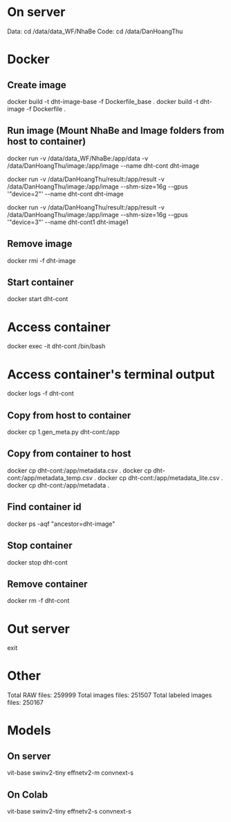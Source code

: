 # On server
Data: cd /data/data_WF/NhaBe
Code: cd /data/DanHoangThu

# Docker
## Create image
docker build -t dht-image-base -f Dockerfile_base .
docker build -t dht-image -f Dockerfile .
## Run image (Mount NhaBe and Image folders from host to container)
docker run -v /data/data_WF/NhaBe:/app/data -v /data/DanHoangThu/image:/app/image --name dht-cont dht-image

docker run -v /data/DanHoangThu/result:/app/result -v /data/DanHoangThu/image:/app/image --shm-size=16g --gpus '"device=2"' --name dht-cont dht-image

docker run -v /data/DanHoangThu/result:/app/result -v /data/DanHoangThu/image:/app/image --shm-size=16g --gpus '"device=3"' --name dht-cont1 dht-image1
## Remove image
docker rmi -f dht-image

## Start container
docker start dht-cont
# Access container
docker exec -it dht-cont /bin/bash
# Access container's terminal output
docker logs -f dht-cont
## Copy from host to container
docker cp 1.gen_meta.py dht-cont:/app
## Copy from container to host
docker cp dht-cont:/app/metadata.csv .
docker cp dht-cont:/app/metadata_temp.csv .
docker cp dht-cont:/app/metadata_lite.csv .
docker cp dht-cont:/app/metadata .
## Find container id
docker ps -aqf "ancestor=dht-image"
## Stop container
docker stop dht-cont
## Remove container
docker rm -f dht-cont

# Out server
exit

# Other
Total RAW files: 259999
Total images files: 251507
Total labeled images files: 250167

# Models
## On server
vit-base
swinv2-tiny
effnetv2-m
convnext-s

## On Colab
vit-base
swinv2-tiny
effnetv2-s
convnext-s
